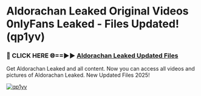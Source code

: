 # Aldorachan Leaked Original Videos 0nlyFans Leaked - Files Updated! (qp1yv)

<h3>🔴 CLICK HERE 🌐==►► <a href="https://tinyurl.com/brd5kh86" rel="nofollow">Aldorachan Leaked Updated Files</a></h3>

Get Aldorachan Leaked and all content. Now you can access all videos and pictures of Aldorachan Leaked. New Updated Files 2025!

[![qp1yv](https://i.imgur.com/K7sEzmb.gif)](https://tinyurl.com/brd5kh86)
